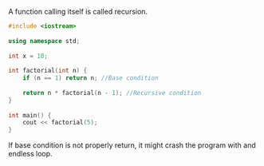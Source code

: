 A function calling itself is called recursion.


```cpp
#include <iostream>  
  
using namespace std;  
  
int x = 10;  
  
int factorial(int n) {  
    if (n == 1) return n; //Base condition  
  
    return n * factorial(n - 1); //Recursive condition  
}  
  
int main() {  
    cout << factorial(5);  
}
```


If base condition is not properly return, it might crash the program with and endless loop.